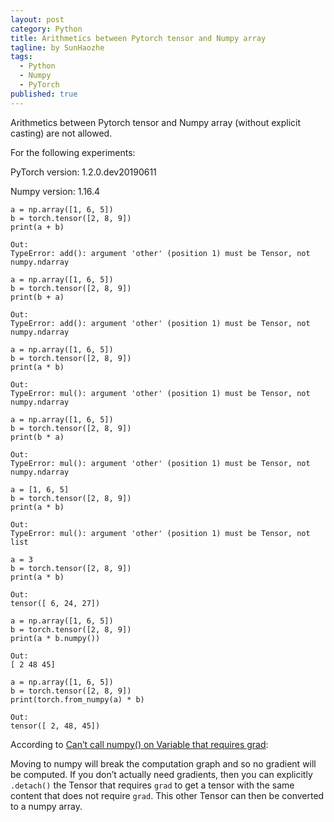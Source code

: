 ```yaml
---
layout: post
category: Python
title: Arithmetics between Pytorch tensor and Numpy array
tagline: by SunHaozhe
tags: 
  - Python
  - Numpy
  - PyTorch
published: true
---
```


Arithmetics between Pytorch tensor and Numpy array (without explicit casting) are not allowed.

For the following experiments:

PyTorch version: 1.2.0.dev20190611

Numpy version: 1.16.4


```
a = np.array([1, 6, 5])
b = torch.tensor([2, 8, 9])
print(a + b)

Out:
TypeError: add(): argument 'other' (position 1) must be Tensor, not numpy.ndarray
```

```
a = np.array([1, 6, 5])
b = torch.tensor([2, 8, 9])
print(b + a)

Out:
TypeError: add(): argument 'other' (position 1) must be Tensor, not numpy.ndarray
```


```
a = np.array([1, 6, 5])
b = torch.tensor([2, 8, 9])
print(a * b)

Out:
TypeError: mul(): argument 'other' (position 1) must be Tensor, not numpy.ndarray
```

```
a = np.array([1, 6, 5])
b = torch.tensor([2, 8, 9])
print(b * a)

Out:
TypeError: mul(): argument 'other' (position 1) must be Tensor, not numpy.ndarray
```

```
a = [1, 6, 5]
b = torch.tensor([2, 8, 9])
print(a * b)

Out:
TypeError: mul(): argument 'other' (position 1) must be Tensor, not list
```

```
a = 3
b = torch.tensor([2, 8, 9])
print(a * b)

Out:
tensor([ 6, 24, 27])
```

```
a = np.array([1, 6, 5])
b = torch.tensor([2, 8, 9])
print(a * b.numpy())

Out:
[ 2 48 45]
```

```
a = np.array([1, 6, 5])
b = torch.tensor([2, 8, 9])
print(torch.from_numpy(a) * b)

Out:
tensor([ 2, 48, 45])
```

According to [Can’t call numpy() on Variable that requires grad](https://discuss.pytorch.org/t/cant-call-numpy-on-variable-that-requires-grad/20763):

Moving to numpy will break the computation graph and so no gradient will be computed. If you don’t actually need gradients, then you can explicitly `.detach()` the Tensor that requires `grad` to get a tensor with the same content that does not require `grad`. This other Tensor can then be converted to a numpy array.

